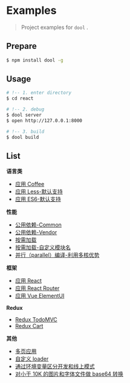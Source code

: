 # Examples

> Project examples for `dool` .

## Prepare

```bash
$ npm install dool -g
```

## Usage

```bash
# !-- 1. enter directory
$ cd react

# !-- 2. debug
$ dool server
$ open http://127.0.0.1:8000

# !-- 3. build
$ dool build
```

## List

**语言类**
- [应用 Coffee](./coffee)
- [应用 Less-默认支持](./less)
- [应用 ES6-默认支持](./es6)

**性能**
- [公用依赖-Common](./common)
- [公用依赖-Vendor](./common-vendor)
- [按需加载](./lazy-load)
- [按需加载-自定义模块名](./named-chunks)
- [并行（parallel）编译-利用多核优势](./multi-page)

**框架**
- [应用 React](./react)
- [应用 React Router](https://github.com/d-band/yax-hackernews)
- [应用 Vue ElementUI](https://github.com/d-band/vue-boilerplate)

**Redux**
- [Redux TodoMVC](./redux-todomvc)
- [Redux Cart](./redux-shopping-cart)

**其他**
- [多页应用](./multi-page)
- [自定义 loader](./custom-loader)
- [通过环境变量区分开发和线上模式](./define)
- [对小于 10K 的图片和字体文件做 base64 转换](./base64)

